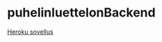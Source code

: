 # puhelinluettelonBackend

[Heroku sovellus](https://protected-shore-89385.herokuapp.com/api/persons)
